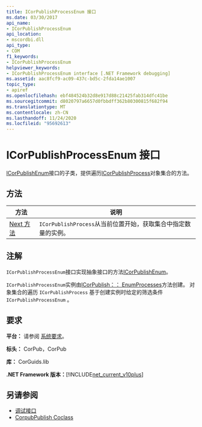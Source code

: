 ```yaml
---
title: ICorPublishProcessEnum 接口
ms.date: 03/30/2017
api_name:
- ICorPublishProcessEnum
api_location:
- mscordbi.dll
api_type:
- COM
f1_keywords:
- ICorPublishProcessEnum
helpviewer_keywords:
- ICorPublishProcessEnum interface [.NET Framework debugging]
ms.assetid: aac8fcf9-ac09-437c-bd5c-2fda14ae1007
topic_type:
- apiref
ms.openlocfilehash: ebf484524b32d8e917d88c21425fab314dfc41be
ms.sourcegitcommit: d8020797a6657d0fbbdff362b80300815f682f94
ms.translationtype: MT
ms.contentlocale: zh-CN
ms.lasthandoff: 11/24/2020
ms.locfileid: "95692613"
---
```

# <a name="icorpublishprocessenum-interface"></a>ICorPublishProcessEnum 接口

[ICorPublishEnum](icorpublishenum-interface.md)接口的子类，提供遍历[ICorPublishProcess](icorpublishprocess-interface.md)对象集合的方法。  
  
## <a name="methods"></a>方法  
  
|方法|说明|  
|------------|-----------------|  
|[Next 方法](icorpublishprocessenum-next-method.md)|`ICorPublishProcess`从当前位置开始，获取集合中指定数量的实例。|  
  
## <a name="remarks"></a>注解  

 `ICorPublishProcessEnum`接口实现抽象接口的方法[ICorPublishEnum](icorpublishenum-interface.md)。  
  
 `ICorPublishProcessEnum`实例由[ICorPublish：： EnumProcesses](icorpublish-enumprocesses-method.md)方法创建。 对象集合的遍历 `ICorPublishProcess` 基于创建实例时给定的筛选条件 `ICorPublishProcessEnum` 。  
  
## <a name="requirements"></a>要求  

 **平台：** 请参阅 [系统要求](../../get-started/system-requirements.md)。  
  
 **标头：** CorPub，CorPub  
  
 **库：** CorGuids.lib  
  
 **.NET Framework 版本：**[!INCLUDE[net_current_v10plus](../../../../includes/net-current-v10plus-md.md)]  
  
## <a name="see-also"></a>另请参阅

- [调试接口](debugging-interfaces.md)
- [CorpubPublish Coclass](corpubpublish-coclass.md)
